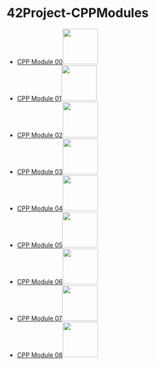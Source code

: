 # 42Project-CPPModules
<ul>
  <li><a href="https://github.com/ncallie/42Project-CPPModule-00">CPP Module 00</a><img src="https://badge42.vercel.app/api/v2/cl35y53oe019509l7wzmgfla8/project/2529287" width="80"/> </li>
  <li><a href="https://github.com/ncallie/42Project-CPPModule-01">CPP Module 01</a><img src="https://badge42.vercel.app/api/v2/cl35y53oe019509l7wzmgfla8/project/2549365" width="80"/> </li>
  <li><a href="https://github.com/ncallie/42Project-CPPModule-02">CPP Module 02</a><img src="https://badge42.vercel.app/api/v2/cl35y53oe019509l7wzmgfla8/project/2549595" width="80"/> </li>
  <li><a href="https://github.com/ncallie/42Project-CPPModule-03">CPP Module 03</a><img src="https://badge42.vercel.app/api/v2/cl35y53oe019509l7wzmgfla8/project/2549678" width="80"/> </li>
  <li><a href="https://github.com/ncallie/42Project-CPPModule-04">CPP Module 04</a><img src="https://badge42.vercel.app/api/v2/cl35y53oe019509l7wzmgfla8/project/2549745" width="80"/> </li>
  <li><a href="https://github.com/ncallie/42Project-CPPModule-05">CPP Module 05</a><img src="https://badge42.vercel.app/api/v2/cl35y53oe019509l7wzmgfla8/project/2549789" width="80"/> </li>
  <li><a href="https://github.com/ncallie/42Project-CPPModule-06">CPP Module 06</a><img src="https://badge42.vercel.app/api/v2/cl35y53oe019509l7wzmgfla8/project/2550017" width="80"/> </li>
  <li><a href="https://github.com/ncallie/42Project-CPPModule-07">CPP Module 07</a><img src="https://badge42.vercel.app/api/v2/cl35y53oe019509l7wzmgfla8/project/2550115" width="80"/> </li>
  <li><a href="https://github.com/ncallie/42Project-CPPModule-08">CPP Module 08</a><img src="https://badge42.vercel.app/api/v2/cl35y53oe019509l7wzmgfla8/project/2550208" width="80"/> </li>
</ul>

